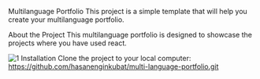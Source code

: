 Multilanguage Portfolio
This project is a simple template that will help you create your multilanguage portfolio.

About the Project
This multilanguage portfolio is designed to showcase the projects where you have used react.

![1](https://github.com/hasanenginkubat/multi-language-portfolio/assets/116746591/9b6ca982-cc6f-4c40-9db3-17241e8868dd)
Installation
Clone the project to your local computer: https://github.com/hasanenginkubat/multi-language-portfolio.git

